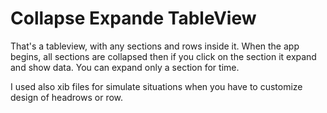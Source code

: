# Collapse Expande TableView

That's a tableview, with any sections and rows inside it.
When the app begins, all sections are collapsed then if you click on the section it expand and show data.
You can expand only a section for time.

I used also xib files for simulate situations when you have to customize design of headrows or row.
